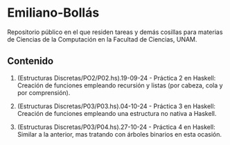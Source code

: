 # Emiliano-Bollás

Repositorio público en el que residen tareas y demás cosillas para materias de Ciencias de la Computación en la Facultad de Ciencias, UNAM.

## Contenido

1. (Estructuras Discretas/PO2/P02.hs).19-09-24 - Práctica 2 en Haskell:
   Creación de funciones empleando recursión y listas (por cabeza, cola y por comprensión).

2. (Estructuras Discretas/P03/P03.hs).04-10-24 - Práctica 3 en Haskell:
   Creación de funciones empleando una estructura no nativa a Haskell.

3. (Estructuras Discretas/P03/P04.hs).27-10-24 - Práctica 4 en Haskell: Similar a la anterior, mas tratando con árboles binarios en esta ocasión.
